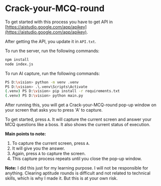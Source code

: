 # Crack-your-MCQ-round

To get started with this process you have to get API in [https://aistudio.google.com/app/apikey](https://aistudio.google.com/app/apikey).

After getting the API, you update it in `API.txt`.

To run the server, run the following commands:

```bash
npm install
node index.js
```
To run AI capture, run the following commands:

```bash
PS D:\vision> python -m venv .venv
PS D:\vision> .\.venv\Scripts\Activate
(.venv) PS D:\vision> pip install -r requirements.txt
(.venv) PS D:\vision> python main.py
```

After running this, you will get a Crack-your-MCQ-round pop-up window on your screen that asks you to press 'A' to capture.

To get started, press `A`. It will capture the current screen and answer your MCQ questions like a boss. It also shows the current status of execution.

**Main points to note:**

1. To capture the current screen, press `A`.
2. It will give you the answer.
3. Again, press `A` to capture the screen.
4. This capture process repeats until you close the pop-up window.


**Note:**  I did this just for my learning purpose. I will not be responsible for anything. Clearing aptitude rounds is difficult and not related to technical skills, which is why I made it. But this is at your own risk.
